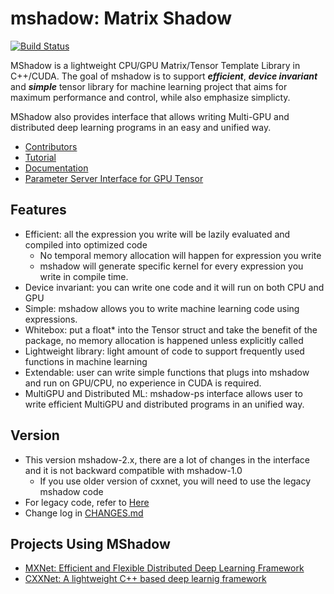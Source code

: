 
mshadow: Matrix Shadow
======
[![Build Status](https://travis-ci.org/dmlc/mshadow.svg?branch=master)](https://travis-ci.org/dmlc/mshadow)

MShadow is a lightweight CPU/GPU Matrix/Tensor Template Library in C++/CUDA. The goal of mshadow is to support ***efficient***,
***device invariant*** and ***simple*** tensor library for machine learning project that aims for maximum performance and control, while also emphasize simplicty.

MShadow also provides interface that allows writing Multi-GPU and distributed deep learning programs in an easy and unified way.

* [Contributors](https://github.com/tqchen/mshadow/graphs/contributors)
* [Tutorial](guide)
* [Documentation](doc)
* [Parameter Server Interface for GPU Tensor](guide/mshadow-ps)

Features
--------
* Efficient: all the expression you write will be lazily evaluated and compiled into optimized code
  - No temporal memory allocation will happen for expression you write
  - mshadow will generate specific kernel for every expression you write in compile time.
* Device invariant: you can write one code and it will run on both CPU and GPU
* Simple: mshadow allows you to write machine learning code using expressions.
* Whitebox: put a float* into the Tensor struct and take the benefit of the package, no memory allocation is happened unless explicitly called
* Lightweight library: light amount of code to support frequently used functions in machine learning
* Extendable: user can write simple functions that plugs into mshadow and run on GPU/CPU, no experience in CUDA is required.
* MultiGPU and Distributed ML: mshadow-ps interface allows user to write efficient MultiGPU and distributed programs in an unified way.

Version
-------
* This version mshadow-2.x, there are a lot of changes in the interface and it is not backward compatible with mshadow-1.0
  - If you use older version of cxxnet, you will need to use the legacy mshadow code
* For legacy code, refer to [Here](https://github.com/tqchen/mshadow/releases/tag/v1.1)
* Change log in [CHANGES.md](CHANGES.md)

Projects Using MShadow
----------------------
* [MXNet: Efficient and Flexible Distributed Deep Learning Framework](https://github.com/dmlc/mxnet)
* [CXXNet: A lightweight  C++ based deep learnig framework](https://github.com/dmlc/cxxnet)